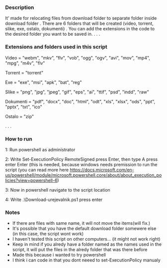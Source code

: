 ### Description

It' made for relocating files from download folder to separate folder inside download folder
.
There are 6 folders that will be created (video, torrent, slike, exe, ostalo, dokumenti)
.
You can add the extensions in the code to the desired folder you want to be saved in.
.
.
.

### Extensions and folders used in this script

Video = "webm", "mkv", "flv", "vob", "ogg", "ogv", "avi", "mov", "mp4", "mpg", "m4v", "flv"

Torrent = "torrent"

Exe = "exe", "msi", "apk", "bat", "reg"

Slike = "png", "jpg", "jpeg", "gif", "eps", "ai", "ttif", "psd", "indd", "raw"

Dokumenti = "pdf", "docx", "doc", "html", "odt", "xls", "xlsx", "ods", "ppt", "pptx", "txt", "ico"

Ostalo = "zip"

.
.
.

### How to run

1: Run powershell as administrator

2: Write    Set-ExecutionPolicy RemoteSigned   press Enter, then type   A    press enter Enter   (this is needed, because windows needs premission to run the script (you can read more here https://docs.microsoft.com/en-us/powershell/module/microsoft.powershell.core/about/about_execution_policies?view=powershell-6)

3: Now in powershell navigate to the script location

4: Write   .\Download-urejevalnik.ps1       press enter



### Notes

  - If there are files with same name, it will not move the items(will fix.)
  - It's possible that you have the default download folder somewere else (in this case, the script wont work)
  - I haven't tested this script on other computers... (it might not work right)
  - Keep in mind if you alredy have a folder named as the names used in the script, it will put the files in the alredy folder that was there before  
  - Made this because i wanted to try powershell
  - I think i can code in that you dont neeed to set-ExecutionPolicy manualy
